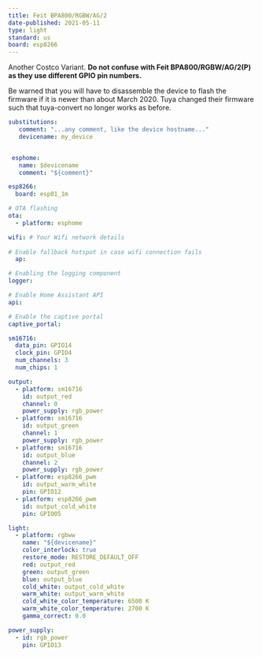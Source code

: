 ```yaml
---
title: Feit BPA800/RGBW/AG/2
date-published: 2021-05-11
type: light
standard: us
board: esp8266
---
```


Another Costco Variant. **Do not confuse with Feit BPA800/RGBW/AG/2(P) as they use different GPIO pin numbers.**

Be warned that you will have to disassemble the device to flash the firmware if it is newer than about March 2020.
Tuya changed their firmware such that tuya-convert no longer works as before.

```yaml
substitutions:
   comment: "...any comment, like the device hostname..."
   devicename: my_device


 esphome:
   name: $devicename
   comment: "${comment}"

esp8266:
  board: esp01_1m    

# OTA flashing
ota:
  - platform: esphome

wifi: # Your Wifi network details
  
# Enable fallback hotspot in case wifi connection fails  
  ap:

# Enabling the logging component
logger:

# Enable Home Assistant API
api:

# Enable the captive portal
captive_portal:

sm16716:
  data_pin: GPIO14
  clock_pin: GPIO4
  num_channels: 3
  num_chips: 1

output:
  - platform: sm16716
    id: output_red
    channel: 0
    power_supply: rgb_power
  - platform: sm16716
    id: output_green
    channel: 1
    power_supply: rgb_power
  - platform: sm16716
    id: output_blue
    channel: 2
    power_supply: rgb_power
  - platform: esp8266_pwm
    id: output_warm_white
    pin: GPIO12
  - platform: esp8266_pwm
    id: output_cold_white
    pin: GPIO05

light:
  - platform: rgbww
    name: "${devicename}"
    color_interlock: true
    restore_mode: RESTORE_DEFAULT_OFF
    red: output_red
    green: output_green
    blue: output_blue
    cold_white: output_cold_white
    warm_white: output_warm_white
    cold_white_color_temperature: 6500 K
    warm_white_color_temperature: 2700 K
    gamma_correct: 0.0

power_supply:
  - id: rgb_power
    pin: GPIO13
```
